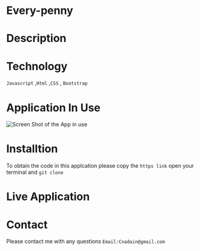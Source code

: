 # Every-penny


# Description 



# Technology 
`Javascript` ,`Html` ,`CSS` , `Bootstrap`


# Application In Use
![Screen Shot of the App in use](/asssets/images/filename.png)



# Installtion 
To obtain the code in this applcation please copy the `https link` open your terminal and `git clone`


# Live Application 



# Contact 
Please contact me with any questions `Email:Cnadain@gmail.com`